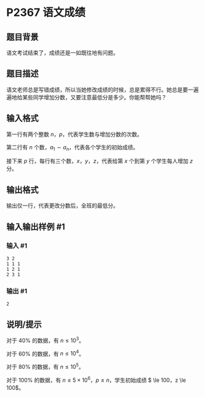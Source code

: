 # P2367 语文成绩

## 题目背景

语文考试结束了，成绩还是一如既往地有问题。

## 题目描述

语文老师总是写错成绩，所以当她修改成绩的时候，总是累得不行。她总是要一遍遍地给某些同学增加分数，又要注意最低分是多少。你能帮帮她吗？

## 输入格式

第一行有两个整数 $n$，$p$，代表学生数与增加分数的次数。

第二行有 $n$ 个数，$a_1 \sim a_n$，代表各个学生的初始成绩。

接下来 $p$ 行，每行有三个数，$x$，$y$，$z$，代表给第 $x$ 个到第 $y$ 个学生每人增加 $z$ 分。

## 输出格式

输出仅一行，代表更改分数后，全班的最低分。

## 输入输出样例 #1

### 输入 #1

```
3 2
1 1 1
1 2 1
2 3 1
```

### 输出 #1

```
2
```

## 说明/提示

对于 $40\%$ 的数据，有 $n \le 10^3$。

对于 $60\%$ 的数据，有 $n \le 10^4$。

对于 $80\%$ 的数据，有 $n \le 10^5$。

对于 $100\%$ 的数据，有 $n \le 5\times 10^6$，$p \le n$，学生初始成绩 $ \le 100$，$z \le 100$。